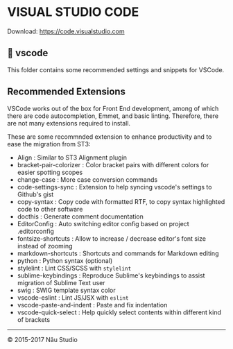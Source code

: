 VISUAL STUDIO CODE
==================

Download: https://code.visualstudio.com

📁 vscode
---------

This folder contains some recommended settings and snippets for VSCode.

Recommended Extensions
----------------------

VSCode works out of the box for Front End development, among of which there are code autocompletion,
Emmet, and basic linting. Therefore, there are not many extensions required to install.

These are some recommnded extension to enhance productivity and to ease the migration from ST3:

- Align                   : Similar to ST3 Alignment plugin
- bracket-pair-colorizer  : Color bracket pairs with different colors for easier spotting scopes
- change-case             : More case conversion commands
- code-settings-sync      : Extension to help syncing vscode's settings to Github's gist
- copy-syntax             : Copy code with formatted RTF, to copy syntax highlighted code to other software
- docthis                 : Generate comment documentation
- EditorConfig            : Auto switching editor config based on project .editorconfig
- fontsize-shortcuts      : Allow to increase / decrease editor's font size instead of zooming
- markdown-shortcuts      : Shortcuts and commands for Markdown editing
- python                  : Python syntax (optional)
- stylelint               : Lint CSS/SCSS with `stylelint`
- sublime-keybindings     : Reproduce Sublime's keybindings to assist migration of Sublime Text user
- swig                    : SWIG template syntax color
- vscode-eslint           : Lint JS/JSX with `eslint`
- vscode-paste-and-indent : Paste and fix indentation
- vscode-quick-select     : Help quickly select contents within different kind of brackets


---
© 2015-2017 Nâu Studio
